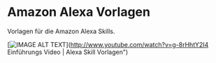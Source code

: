 # Amazon Alexa Vorlagen
Vorlagen für die Amazon Alexa Skills.

[![IMAGE ALT TEXT](http://img.youtube.com/vi/g-8rHhtY2I4/0.jpg)](http://www.youtube.com/watch?v=g-8rHhtY2I4 Einführungs Video | Alexa Skill Vorlagen")
